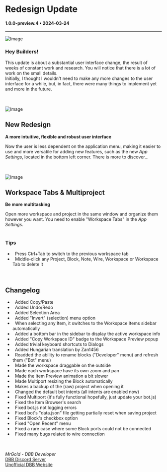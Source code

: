 # Redesign Update

#### 1.0.0-preview.4 • 2024-03-24

---

![Image](https://clan.akamai.steamstatic.com/images/35455752/aeccf1458d1643b0e39e817baa9897e3a1d0b595.jpg)

### **Hey Builders!**

This update is about a substantial user interface change, the result of weeks of constant work and research. You will notice that there is a lot of work on the small details.<br>
Initially, I thought I wouldn't need to make any more changes to the user interface for a while, but, in fact, there were many things to implement yet and more in the future.
<br>
<br>
<br>

![Image](https://clan.akamai.steamstatic.com/images/35455752/dd104907c15949a0f29b8691b6a386e7f28b8a6f.jpg)

## **New Redesign**

**A more intuitive, flexible and robust user interface**  
<br>

Now the user is less dependent on the application menu, making it easier to use and more versatile for adding new features, such as the new _App Settings_, located in the bottom left corner. There is more to discover...
<br>
<br>
<br>

![Image](https://clan.akamai.steamstatic.com/images/35455752/123db6dda786471abe6b2568e1b773430cbe71ac.gif)

## **Workspace Tabs & Multiproject**

**Be more multitasking**  
<br>

Open more workspace and project in the same window and organize them however you want. You need to enable "Workspace Tabs" in the _App Settings_.
<br>
<br>

### **Tips**

-   Press Ctrl+Tab to switch to the previous workspace tab
-   Middle-click any Project, Block, Note, Wire, Workspace or Workspace Tab to delete it
    <br>
    <br>
    <br>

## **Changelog**

-   Added Copy/Paste
-   Added Undo/Redo
-   Added Selection Area
-   Added "Invert" (selection) menu option
-   When selecting any Item, it switches to the Workspace Items sidebar automatically
-   Added a bottom bar in the sidebar to display the active workspace info
-   Added "Copy Workspace ID" badge to the Workspace Preview popup
-   Added trivial keyboard shortcuts to Dialogs
-   Added Hungarian translation by Zan1456
-   Readded the ability to rename blocks ("Developer" menu) and refresh them ("Bot" menu)
-   Made the workspace draggable on the outside
-   Made each workspace have its own zoom and pan
-   Made the Item Preview animation a bit slower
-   Made Multiport resizing the Block automatically
-   Makes a backup of the (raw) project when opening it
-   Changed the default bot intents (all intents are enabled now)
-   Fixed Multiport (it's fully functional hopefully, just update your bot.js)
-   Fixed the Item Browser's search
-   Fixed bot.js not logging errors
-   Fixed bot's "data.json" file getting partially reset when saving project
-   Fixed Block's checkbox option
-   Fixed "Open Recent" menu
-   Fixed a rare case where some Block ports could not be connected
-   Fixed many bugs related to wire connection
    <br>
    <br>
    <br>

_MrGold - DBB Developer_<br>
[DBB Discord Server](https://discord.gg/PAzxTDw)<br>
[Unofficial DBB Website](https://dbb.software/)
